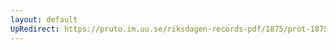 ```yaml
---
layout: default
UpRedirect: https://pruto.im.uu.se/riksdagen-records-pdf/1875/prot-1875--ak--054/prot-1875--ak--054_054.pdf
---
```

